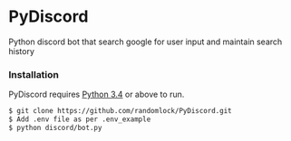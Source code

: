 # PyDiscord
Python discord bot that search google for user input and maintain search history

### Installation

PyDiscord requires [Python 3.4](https://www.python.org/) or above to run.


```sh
$ git clone https://github.com/randomlock/PyDiscord.git
$ Add .env file as per .env_example
$ python discord/bot.py
```
